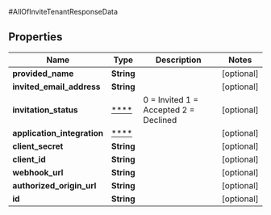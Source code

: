 #AllOfInviteTenantResponseData

## Properties
Name | Type | Description | Notes
------------ | ------------- | ------------- | -------------
**provided_name** | **String** |  | [optional] 
**invited_email_address** | **String** |  | [optional] 
**invitation_status** | [****](.md) |   0 &#x3D; Invited  1 &#x3D; Accepted  2 &#x3D; Declined | [optional] 
**application_integration** | [****](.md) |  | [optional] 
**client_secret** | **String** |  | [optional] 
**client_id** | **String** |  | [optional] 
**webhook_url** | **String** |  | [optional] 
**authorized_origin_url** | **String** |  | [optional] 
**id** | **String** |  | [optional] 

